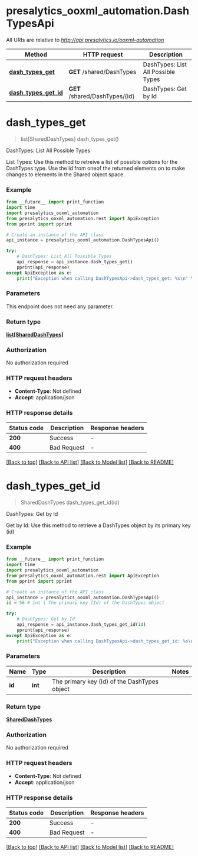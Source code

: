 # presalytics_ooxml_automation.DashTypesApi

All URIs are relative to *http://api.presalytics.io/ooxml-automation*

Method | HTTP request | Description
------------- | ------------- | -------------
[**dash_types_get**](DashTypesApi.md#dash_types_get) | **GET** /shared/DashTypes | DashTypes: List All Possible Types
[**dash_types_get_id**](DashTypesApi.md#dash_types_get_id) | **GET** /shared/DashTypes/{id} | DashTypes: Get by Id


# **dash_types_get**
> list[SharedDashTypes] dash_types_get()

DashTypes: List All Possible Types

List Types: Use this method to retreive a list of possible options for the DashTypes type. Use the Id from oneof the returned elements on to make changes to elements in the Shared object space.

### Example

```python
from __future__ import print_function
import time
import presalytics_ooxml_automation
from presalytics_ooxml_automation.rest import ApiException
from pprint import pprint

# Create an instance of the API class
api_instance = presalytics_ooxml_automation.DashTypesApi()

try:
    # DashTypes: List All Possible Types
    api_response = api_instance.dash_types_get()
    pprint(api_response)
except ApiException as e:
    print("Exception when calling DashTypesApi->dash_types_get: %s\n" % e)
```

### Parameters
This endpoint does not need any parameter.

### Return type

[**list[SharedDashTypes]**](SharedDashTypes.md)

### Authorization

No authorization required

### HTTP request headers

 - **Content-Type**: Not defined
 - **Accept**: application/json

### HTTP response details
| Status code | Description | Response headers |
|-------------|-------------|------------------|
**200** | Success |  -  |
**400** | Bad Request |  -  |

[[Back to top]](#) [[Back to API list]](../README.md#documentation-for-api-endpoints) [[Back to Model list]](../README.md#documentation-for-models) [[Back to README]](../README.md)

# **dash_types_get_id**
> SharedDashTypes dash_types_get_id(id)

DashTypes: Get by Id

Get by Id: Use this method to retrieve a DashTypes object by its primary key (id)

### Example

```python
from __future__ import print_function
import time
import presalytics_ooxml_automation
from presalytics_ooxml_automation.rest import ApiException
from pprint import pprint

# Create an instance of the API class
api_instance = presalytics_ooxml_automation.DashTypesApi()
id = 56 # int | The primary key (Id) of the DashTypes object

try:
    # DashTypes: Get by Id
    api_response = api_instance.dash_types_get_id(id)
    pprint(api_response)
except ApiException as e:
    print("Exception when calling DashTypesApi->dash_types_get_id: %s\n" % e)
```

### Parameters

Name | Type | Description  | Notes
------------- | ------------- | ------------- | -------------
 **id** | **int**| The primary key (Id) of the DashTypes object | 

### Return type

[**SharedDashTypes**](SharedDashTypes.md)

### Authorization

No authorization required

### HTTP request headers

 - **Content-Type**: Not defined
 - **Accept**: application/json

### HTTP response details
| Status code | Description | Response headers |
|-------------|-------------|------------------|
**200** | Success |  -  |
**400** | Bad Request |  -  |

[[Back to top]](#) [[Back to API list]](../README.md#documentation-for-api-endpoints) [[Back to Model list]](../README.md#documentation-for-models) [[Back to README]](../README.md)

